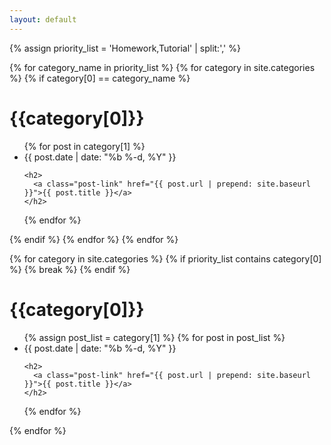 ```yaml
---
layout: default
---
```


{% assign priority_list = 'Homework,Tutorial' | split:',' %}

{% for category_name in priority_list %}
{% for category in site.categories %}
{% if category[0] == category_name %}
<h1 class="page-heading">{{category[0]}}</h1>
<ul class="post-list">
  {% for post in category[1] %}
  <li>
    <span class="post-meta">{{ post.date | date: "%b %-d, %Y" }}</span>

    <h2>
      <a class="post-link" href="{{ post.url | prepend: site.baseurl }}">{{ post.title }}</a>
    </h2>
  </li>
  {% endfor %}
</ul>
{% endif %}
{% endfor %}
{% endfor %}

{% for category in site.categories %}
{% if priority_list contains category[0] %}
{% break %}
{% endif %}
<!-- category[0] is the category name, category[1] is the post list in the category -->
<h1 class="page-heading">{{category[0]}}</h1>
<ul class="post-list">
  {% assign post_list = category[1] %}
  {% for post in post_list %}
  <li>
    <span class="post-meta">{{ post.date | date: "%b %-d, %Y" }}</span>

    <h2>
      <a class="post-link" href="{{ post.url | prepend: site.baseurl }}">{{ post.title }}</a>
    </h2>
  </li>
  {% endfor %}
</ul>
{% endfor %}